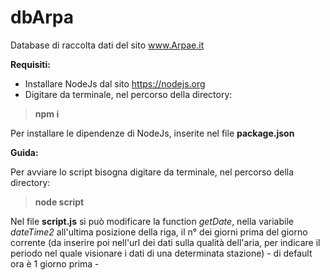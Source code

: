 # dbArpa
Database di raccolta dati del sito www.Arpae.it

**Requisiti:**
* Installare NodeJs dal sito https://nodejs.org
* Digitare da terminale, nel percorso della directory:
> **npm i**

Per installare le dipendenze di NodeJs, inserite nel file **package.json**

**Guida:**

Per avviare lo script bisogna digitare da terminale, nel percorso della directory:
>**node script**

Nel file **script.js** si può modificare la function _getDate_, nella variabile _dateTime2_ all'ultima posizione della riga,
il n° dei giorni prima del giorno corrente (da inserire poi nell'url dei dati sulla qualità dell'aria, per indicare il periodo nel quale visionare i dati di una determinata stazione) - di default ora è 1 giorno prima -


